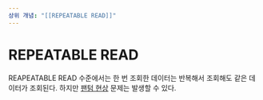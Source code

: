 ```yaml
---
상위 개념: "[[REPEATABLE READ]]"
---
```

# REPEATABLE READ
REAPEATABLE READ 수준에서는 한 번 조회한 데이터는 반복해서 조회해도 같은 데이터가 조회된다. 하지만 [팬텀 현상](../Phantom%20Phenomenon.md) 문제는 발생할 수 있다. 
